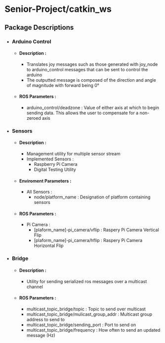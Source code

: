 # Senior-Project/catkin_ws

## Package Descriptions 

* ### Arduino Control
    * #### Description :
        * Translates joy messages such as those generated with joy_node to arduino_control messages that can be sent to control the arduino
        * The outputted message is composed of the direction and angle of magnitude with forward being 0&deg;
    * #### ROS Parameters :
        * arduino_control/deadzone : Value of either axis at which to begin sending data. This allows the user to compensate for a non-zeroed axis

* ### Sensors
    * #### Description :
        * Management utility for multiple sensor stream
        * Implemented Sensors :
            * Raspberry Pi Camera
            * Digital Testing Utility
    * #### Enviroment Parameters :
        * All Sensors :
            * node/platform_name : Designation of platform containing sensors
    * #### ROS Parameters :
        * Pi Camera :
            * [plaform_name]-pi_camera/vflip : Raspery Pi Camera Vertical Flip
            * [plaform_name]-pi_camera/hflip : Raspery Pi Camera Horizontal Flip

* ### Bridge
    * #### Description :
        * Utility for sending serialized ros messages over a multicast channel
    * #### ROS Parameters :
        * multicast_topic_bridge/topic : Topic to send over multicast
        * multicast_topic_bridge/mulicast_group_addr : Multicast group address to send to
        * multicast_topic_bridge/sending_port : Port to send on
        * multicast_topic_bridge/frequency : How often to send an updated message (Hz)
